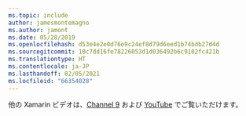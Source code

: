```yaml
---
ms.topic: include
author: jamesmontemagno
ms.author: jamont
ms.date: 05/28/2019
ms.openlocfilehash: d53e4e2e0d76e9c24ef8d79d6eed1b74bdb27d4d
ms.sourcegitcommit: 10c7dd16fe78226053d1d036492b6c9102fc421b
ms.translationtype: HT
ms.contentlocale: ja-JP
ms.lasthandoff: 02/05/2021
ms.locfileid: "66354028"
---
```

他の Xamarin ビデオは、[Channel 9](https://channel9.msdn.com/Shows/XamarinShow) および [YouTube](https://www.youtube.com/c/XamarinDevelopers) でご覧いただけます。
